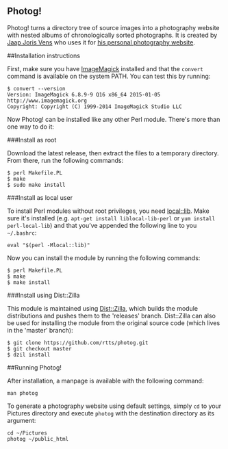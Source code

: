 ## Photog!

Photog! turns a directory tree of source images into a photography
website with nested albums of chronologically sorted photographs. It
is created by [Jaap Joris Vens](http://rtts.eu/about/) who uses it for
[his personal photography website](http://www.superformosa.nl/).

##Installation instructions

First, make sure you have [ImageMagick](http://imagemagick.org/)
installed and that the `convert` command is available on the system PATH.
You can test this by running:

    $ convert --version
    Version: ImageMagick 6.8.9-9 Q16 x86_64 2015-01-05 http://www.imagemagick.org
    Copyright: Copyright (C) 1999-2014 ImageMagick Studio LLC

Now Photog! can be installed like any other Perl module. There's more
than one way to do it:

###Install as root

Download the latest release, then extract the files to a temporary
directory. From there, run the following commands:

    $ perl Makefile.PL
    $ make
    $ sudo make install

###Install as local user

To install Perl modules without root privileges, you need
[local::lib](http://search.cpan.org/perldoc?local::lib). Make sure
it's installed (e.g. `apt-get install liblocal-lib-perl` or `yum
install perl-local-lib`) and that you’ve appended the following line
to you `~/.bashrc`:

    eval "$(perl -Mlocal::lib)"

Now you can install the module by running the following commands:

    $ perl Makefile.PL
    $ make
    $ make install

###Install using Dist::Zilla

This module is maintained using [Dist::Zilla](http://dzil.org/), which
builds the module distributions and pushes them to the 'releases'
branch. Dist::Zilla can also be used for installing the module from
the original source code (which lives in the 'master' branch):

    $ git clone https://github.com/rtts/photog.git
    $ git checkout master
    $ dzil install

##Running Photog!

After installation, a manpage is available with the following command:

    man photog

To generate a photography website using default settings, simply `cd`
to your Pictures directory and execute `photog` with the destination
directory as its argument:

    cd ~/Pictures
    photog ~/public_html
